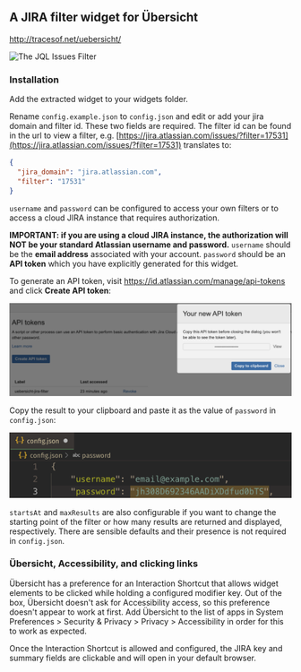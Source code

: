 ## A JIRA filter widget for Übersicht

http://tracesof.net/uebersicht/

![The JQL Issues Filter](screenshot.png)

### Installation

Add the extracted widget to your widgets folder.

Rename `config.example.json` to `config.json` and edit or add your jira domain and filter id. These two fields are required. The filter id can be found in the url to view a filter, e.g. [https://jira.atlassian.com/issues/?filter=17531](https://jira.atlassian.com/issues/?filter=17531) translates to:

```json
{
  "jira_domain": "jira.atlassian.com",
  "filter": "17531"
}
```

`username` and `password` can be configured to access your own filters or to access a cloud JIRA instance that requires authorization.

**IMPORTANT: if you are using a cloud JIRA instance, the authorization will NOT be your standard Atlassian username and password.** `username` should be the **email address** associated with your account. `password` should be an **API token** which you have explicitly generated for this widget.

To generate an API token, visit https://id.atlassian.com/manage/api-tokens and click **Create API token**:

![Create API token](api-token.png)

Copy the result to your clipboard and paste it as the value of `password` in `config.json`:  

![Credentials in config.json](config-json.png)

`startsAt` and `maxResults` are also configurable if you want to change the starting point of the filter or how many results are returned and displayed, respectively. There are sensible defaults and their presence is not required in `config.json`.

### Übersicht, Accessibility, and clicking links

Übersicht has a preference for an Interaction Shortcut that allows widget elements to be clicked while holding a configured modifier key. Out of the box, Übersicht doesn't ask for Accessibility access, so this preference doesn't appear to work at first. Add Übersicht to the list of apps in System Preferences > Security & Privacy > Privacy > Accessibility in order for this to work as expected.

Once the Interaction Shortcut is allowed and configured, the JIRA key and summary fields are clickable and will open in your default browser.
